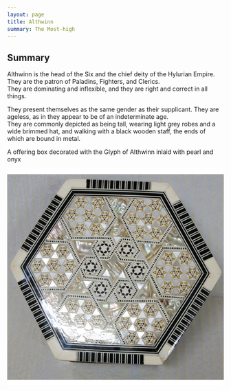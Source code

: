```yaml
---
layout: page
title: Althwinn
summary: The Most-high 
---
```


## Summary

Althwinn is the head of the Six and the chief deity of the Hylurian Empire. 
They are the patron of Paladins, Fighters, and Clerics.  
They are dominating and inflexible, and they are right and correct in all things.  

They present themselves as the same gender as their supplicant. 
They are ageless, as in they appear to be of an indeterminate age.  
They are commonly depicted as being tall, wearing light grey robes and a wide brimmed hat, and walking with a black wooden staff, the ends of which are bound in metal.

A offering box decorated with the Glyph of Althwinn inlaid with pearl and onyx

![Glyph of Althwinn](/assets/althwinn-glyph.jpg)

